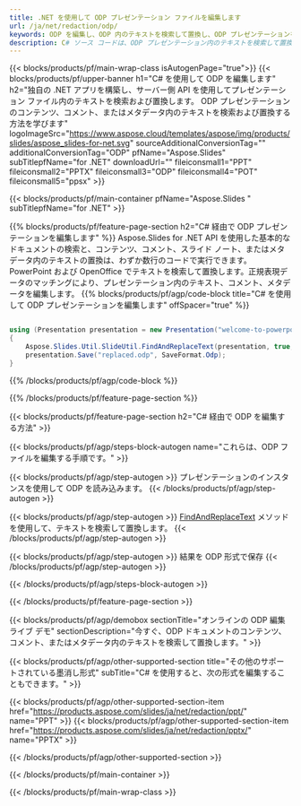```yaml
---
title: .NET を使用して ODP プレゼンテーション ファイルを編集します
url: /ja/net/redaction/odp/
keywords: ODP を編集し、ODP 内のテキストを検索して置換し、ODP プレゼンテーションを更新します
description: C# ソース コードは、ODP プレゼンテーション内のテキストを検索して置換します。
---
```


{{< blocks/products/pf/main-wrap-class isAutogenPage="true">}}
{{< blocks/products/pf/upper-banner h1="C# を使用して ODP を編集します" h2="独自の .NET アプリを構築し、サーバー側 API を使用してプレゼンテーション ファイル内のテキストを検索および置換します。 ODP プレゼンテーションのコンテンツ、コメント、またはメタデータ内のテキストを検索および置換する方法を学びます" logoImageSrc="https://www.aspose.cloud/templates/aspose/img/products/slides/aspose_slides-for-net.svg" sourceAdditionalConversionTag="" additionalConversionTag="ODP" pfName="Aspose.Slides" subTitlepfName="for .NET" downloadUrl="" fileiconsmall1="PPT" fileiconsmall2="PPTX" fileiconsmall3="ODP" fileiconsmall4="POT" fileiconsmall5="ppsx" >}}

{{< blocks/products/pf/main-container pfName="Aspose.Slides " subTitlepfName="for .NET" >}}

{{% blocks/products/pf/feature-page-section  h2="C# 経由で ODP プレゼンテーションを編集します" %}}
Aspose.Slides for .NET API を使用した基本的なドキュメントの検索と、コンテンツ、コメント、スライド ノート、またはメタデータ内のテキストの置換は、わずか数行のコードで実行できます。 PowerPoint および OpenOffice でテキストを検索して置換します。正規表現データのマッチングにより、プレゼンテーション内のテキスト、コメント、メタデータを編集します。
{{% blocks/products/pf/agp/code-block title="C# を使用して ODP プレゼンテーションを編集します" offSpacer="true" %}}

```cs

using (Presentation presentation = new Presentation("welcome-to-powerpoint.odp"))
{
    Aspose.Slides.Util.SlideUtil.FindAndReplaceText(presentation, true, "PowerPoint", "Aspose.Slides", null);
    presentation.Save("replaced.odp", SaveFormat.Odp);
}
```

{{% /blocks/products/pf/agp/code-block %}}

{{% /blocks/products/pf/feature-page-section %}}

{{< blocks/products/pf/feature-page-section  h2="C# 経由で ODP を編集する方法" >}}

{{< blocks/products/pf/agp/steps-block-autogen name="これらは、ODP ファイルを編集する手順です。" >}}

{{< blocks/products/pf/agp/step-autogen >}}
プレゼンテーションのインスタンスを使用して ODP を読み込みます。
{{< /blocks/products/pf/agp/step-autogen >}}

{{< blocks/products/pf/agp/step-autogen >}}
[FindAndReplaceText](https://reference.aspose.com/slides/net/aspose.slides.util/slideutil/findandreplacetext/) メソッドを使用して、テキストを検索して置換します。
{{< /blocks/products/pf/agp/step-autogen >}}

{{< blocks/products/pf/agp/step-autogen >}}
結果を ODP 形式で保存
{{< /blocks/products/pf/agp/step-autogen >}}

{{< /blocks/products/pf/agp/steps-block-autogen >}}

{{< /blocks/products/pf/feature-page-section >}}

{{< blocks/products/pf/agp/demobox sectionTitle="オンラインの ODP 編集ライブ デモ" sectionDescription="今すぐ、ODP ドキュメントのコンテンツ、コメント、またはメタデータ内のテキストを検索して置換します。" >}}

{{< blocks/products/pf/agp/other-supported-section title="その他のサポートされている墨消し形式" subTitle="C# を使用すると、次の形式を編集することもできます。" >}}

{{< blocks/products/pf/agp/other-supported-section-item href="https://products.aspose.com/slides/ja/net/redaction/ppt/" name="PPT" >}}
{{< blocks/products/pf/agp/other-supported-section-item href="https://products.aspose.com/slides/ja/net/redaction/pptx/" name="PPTX" >}}


{{< /blocks/products/pf/agp/other-supported-section >}}

{{< /blocks/products/pf/main-container >}}
    
{{< /blocks/products/pf/main-wrap-class >}}